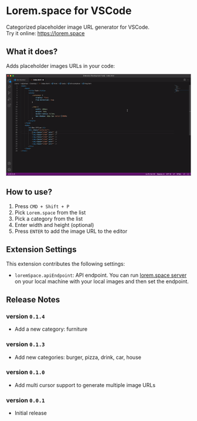 # Lorem.space for VSCode

Categorized placeholder image URL generator for VSCode.  
Try it online: https://lorem.space

## What it does?

Adds placeholder images URLs in your code:

![Generate image](https://raw.githubusercontent.com/manasky/vscode-lorem-space/master/demo/category_image_url.gif)

## How to use?
1. Press `CMD + Shift + P`
1. Pick `Lorem.space` from the list
1. Pick a category from the list
1. Enter width and height (optional)
1. Press `ENTER` to add the image URL to the editor

## Extension Settings
This extension contributes the following settings:

* `loremSpace.apiEndpoint`: API endpoint. You can run [lorem.space server](https://github.com/manasky/lorem-server) on your local machine with your local images and then set the endpoint.

## Release Notes

### version `0.1.4`
- Add a new category: furniture
### version `0.1.3`
- Add new categories: burger, pizza, drink, car, house
### version `0.1.0`
- Add multi cursor support to generate multiple image URLs
### version `0.0.1`
- Initial release